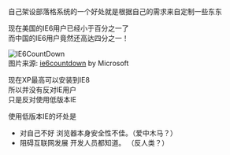 自己架设部落格系统的一个好处就是根据自己的需求来自定制一些东东

现在美国的IE6用户已经小于百分之一了  
而中国的IE6用户竟然还高达四分之一！  

![IE6CountDown](/site_media/images/ie6countdown.png)  
图片来源: [ie6countdown](http://www.ie6countdown.com) by Microsoft

现在XP最高可以安装到IE8  
所以并没有反对IE用户  
只是反对使用低版本IE  

使用低版本IE的坏处是

- 对自己不好 浏览器本身安全性不佳。（爱中木马？）
- 阻碍互联网发展 开发人员都知道。 （反人类？）
